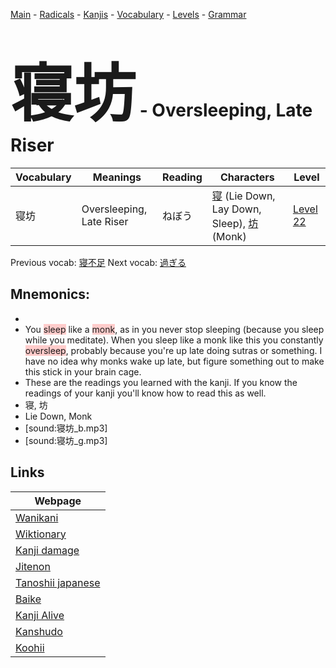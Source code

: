 <style> bigfont {font-size: 100px}</style>
[Main](../README.md) -
[Radicals](../radicals.md) -
[Kanjis](../kanjis.md) -
[Vocabulary](../vocabulary.md) -
[Levels](../levels.md) -
[Grammar](../grammar.md)
# <bigfont> 寝坊</bigfont> - Oversleeping, Late Riser 

| Vocabulary | Meanings | Reading | Characters | Level |
| --- | --- | --- | --- | --- |
| 寝坊 | Oversleeping, Late Riser | ねぼう |  [寝](../kanjis/寝.md) (Lie Down, Lay Down, Sleep), [坊](../kanjis/坊.md) (Monk) | [Level 22](../levels/wk_level22.md) |

Previous vocab: [寝不足](寝不足.md) Next vocab: [過ぎる](過ぎる.md) 

## Mnemonics:

* 
* You <span style="background-color:#ffcccb"> sleep</span> like a <span style="background-color:#ffcccb"> monk</span>, as in you never stop sleeping (because you sleep while you meditate). When you sleep like a monk like this you constantly <span style="background-color:#ffcccb"> oversleep</span>, probably because you're up late doing sutras or something. I have no idea why monks wake up late, but figure something out to make this stick in your brain cage.
* These are the readings you learned with the kanji. If you know the readings of your kanji you'll know how to read this as well.
* 寝, 坊
* Lie Down, Monk
* [sound:寝坊_b.mp3]
* [sound:寝坊_g.mp3]


## Links 

| Webpage |
| --- |
| [Wanikani          ](https://www.wanikani.com/kanji/寝坊) |
| [Wiktionary        ](https://en.wiktionary.org/wiki/寝坊) |
| [Kanji damage      ](http://www.kanjidamage.com/kanji/search?utf8=✓&q=寝坊) |
| [Jitenon           ](https://jitenon.com/kanji/寝坊) |
| [Tanoshii japanese ](https://www.tanoshiijapanese.com/dictionary/kanji.cfm?k=寝坊) |
| [Baike             ](https://baike.baidu.com/item/寝坊) |
| [Kanji Alive       ](https://app.kanjialive.com/寝坊) |
| [Kanshudo          ](https://www.kanshudo.com/searchmn?q=寝坊) |
| [Koohii            ](https://kanji.koohii.com/study/kanji/寝坊) |
